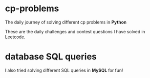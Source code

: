 # cp-problems
The daily journey of solving different cp problems in **Python**

These are the daily challenges and contest questions I have solved in Leetcode.

# database SQL queries
I also tried solving different SQL queries in **MySQL** for fun!
